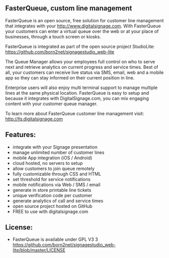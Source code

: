 FasterQueue, custom line management
---------------------------------------
FasterQueue is an open source, free solution for customer line management that integrates with your http://www.digitalsignage.com. With FasterQueue your customers can enter a virtual queue over the web or at your place of businesses, through a touch screen or kiosks.

FasterQueue is integrated as part of the open source project StudioLite: https://github.com/born2net/signagestudio_web-lite

The Queue Manager allows your employees full control on who to serve next and retrieve analytics on current progress and service times. Best of all, your customers can receive live status via SMS, email, web and a mobile app so they can stay informed on their current position in line.

Enterprise users will also enjoy multi terminal support to manage multiple lines at the same physical location. FasterQueue is easy to setup and because it integrates with DigitalSignage.com, you can mix engaging content with your customer queue manager.

To learn more about FasterQueue customer line management visit: http://fq.digitalsignage.com


Features:
------------------------------------------------------------------------
- integrate with your Signage presentation
- manage unlimited number of customer lines
- mobile App integration (iOS / Android)
- cloud hosted, no servers to setup
- allow customers to join queue remotely
- fully customizable through CSS and HTML
- set threshold for service notifications
- mobile notifications via Web / SMS / email
- generate in store printable line tickets
- unique verification code per customer
- generate analytics of call and service times
- open source project hosted on GitHub
- FREE to use with digitalsignage.com


License:
------------------------------------------------------------------------
- FasterQueue is available under GPL V3 3 https://github.com/born2net/signagestudio_web-lite/blob/master/LICENSE


